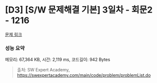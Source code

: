 # [D3] [S/W 문제해결 기본] 3일차 - 회문2 - 1216 

[문제 링크](https://swexpertacademy.com/main/code/problem/problemDetail.do?contestProbId=AV14Rq5aABUCFAYi) 

### 성능 요약

메모리: 67,364 KB, 시간: 2,119 ms, 코드길이: 942 Bytes



> 출처: SW Expert Academy, https://swexpertacademy.com/main/code/problem/problemList.do